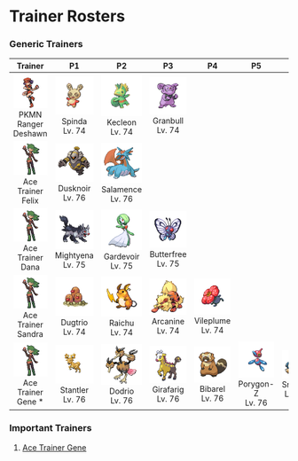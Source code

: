 # Trainer Rosters

### Generic Trainers

| Trainer | P1 | P2 | P3 | P4 | P5 | P6 |
|:-------:|:--:|:--:|:--:|:--:|:--:|:--:|
| ![PKMN Ranger Deshawn](../../assets/trainers/pkmn_ranger.png "PKMN Ranger Deshawn")<br>PKMN Ranger Deshawn | ![Spinda](../../assets/sprites/spinda/front.gif "Spinda")<br>Spinda<br>Lv. 74 | ![Kecleon](../../assets/sprites/kecleon/front.gif "Kecleon")<br>Kecleon<br>Lv. 74 | ![Granbull](../../assets/sprites/granbull/front.gif "Granbull")<br>Granbull<br>Lv. 74 |
| ![Ace Trainer Felix](../../assets/trainers/ace_trainer.png "Ace Trainer Felix")<br>Ace Trainer Felix | ![Dusknoir](../../assets/sprites/dusknoir/front.gif "Dusknoir")<br>Dusknoir<br>Lv. 76 | ![Salamence](../../assets/sprites/salamence/front.gif "Salamence")<br>Salamence<br>Lv. 76 |
| ![Ace Trainer Dana](../../assets/trainers/ace_trainer.png "Ace Trainer Dana")<br>Ace Trainer Dana | ![Mightyena](../../assets/sprites/mightyena/front.gif "Mightyena")<br>Mightyena<br>Lv. 75 | ![Gardevoir](../../assets/sprites/gardevoir/front.gif "Gardevoir")<br>Gardevoir<br>Lv. 75 | ![Butterfree](../../assets/sprites/butterfree/front.gif "Butterfree")<br>Butterfree<br>Lv. 75 |
| ![Ace Trainer Sandra](../../assets/trainers/ace_trainer.png "Ace Trainer Sandra")<br>Ace Trainer Sandra | ![Dugtrio](../../assets/sprites/dugtrio/front.gif "Dugtrio")<br>Dugtrio<br>Lv. 74 | ![Raichu](../../assets/sprites/raichu/front.gif "Raichu")<br>Raichu<br>Lv. 74 | ![Arcanine](../../assets/sprites/arcanine/front.gif "Arcanine")<br>Arcanine<br>Lv. 74 | ![Vileplume](../../assets/sprites/vileplume/front.gif "Vileplume")<br>Vileplume<br>Lv. 74 |
| ![Ace Trainer Gene *](../../assets/trainers/ace_trainer.png "Ace Trainer Gene *")<br>Ace Trainer Gene * | ![Stantler](../../assets/sprites/stantler/front.gif "Stantler")<br>Stantler<br>Lv. 76 | ![Dodrio](../../assets/sprites/dodrio/front.gif "Dodrio")<br>Dodrio<br>Lv. 76 | ![Girafarig](../../assets/sprites/girafarig/front.gif "Girafarig")<br>Girafarig<br>Lv. 76 | ![Bibarel](../../assets/sprites/bibarel/front.gif "Bibarel")<br>Bibarel<br>Lv. 76 | ![Porygon-Z](../../assets/sprites/porygon-z/front.gif "Porygon-Z")<br>Porygon-Z<br>Lv. 76 | ![Snorlax](../../assets/sprites/snorlax/front.gif "Snorlax")<br>Snorlax<br>Lv. 77 |


### Important Trainers

1. [Ace Trainer Gene](important_trainers.md#ace-trainer-gene)
